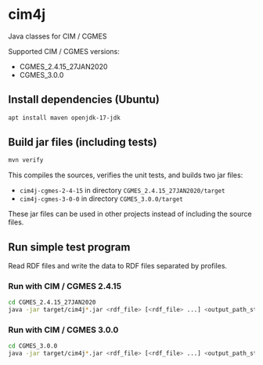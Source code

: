 # cim4j

Java classes for CIM / CGMES

Supported CIM / CGMES versions:

- CGMES_2.4.15_27JAN2020
- CGMES_3.0.0

## Install dependencies (Ubuntu)

```bash
apt install maven openjdk-17-jdk
```

## Build jar files (including tests)

```bash
mvn verify
```

This compiles the sources, verifies the unit tests, and builds two jar files:

- `cim4j-cgmes-2-4-15` in directory `CGMES_2.4.15_27JAN2020/target`
- `cim4j-cgmes-3-0-0` in directory `CGMES_3.0.0/target`

These jar files can be used in other projects instead of including the source files.

## Run simple test program

Read RDF files and write the data to RDF files separated by profiles.

### Run with CIM / CGMES 2.4.15

```bash
cd CGMES_2.4.15_27JAN2020
java -jar target/cim4j*.jar <rdf_file> [<rdf_file> ...] <output_path_stem>
```

### Run with CIM / CGMES 3.0.0

```bash
cd CGMES_3.0.0
java -jar target/cim4j*.jar <rdf_file> [<rdf_file> ...] <output_path_stem>
```
